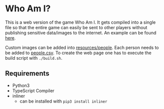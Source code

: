 # Who Am I?

This is a web version of the game Who Am I.
It gets compiled into a single file so that the entire game can easily be sent to other players without publishing sensitive data/images to the internet.
An example can be found [here](https://christopher-besch.github.io/who_am_i/out/index.html).

Custom images can be added into [resources/people](blob/main/tree/resources/people).
Each person needs to be added to [people.csv](people.csv).
To create the web page one has to execute the build script with `./build.sh`.

## Requirements

-   Python3
-   TypeScript Compiler
-   inliner
    -   can be installed with `pip3 install inliner`

